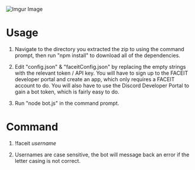 ![Imgur Image](https://i.imgur.com/xsM7d4Y.png)

<h1>
Usage
</h1>

1. Navigate to the directory you extracted the zip to using the command prompt, then run "npm install" to download all of the dependencies.

2. Edit "config.json" & "faceitConfig.json" by replacing the empty strings with the relevant token / API key. You will have to sign up to the FACEIT developer portal and create an app, which only requires a FACEIT account to do. You will also have to use the Discord Developer Portal to gain a bot token, which is fairly easy to do.

3. Run "node bot.js" in the command prompt.

<h1>
Command
</h1>

1. !faceit *username*

2. Usernames are case sensitive, the bot will message back an error if the letter casing is not correct.
